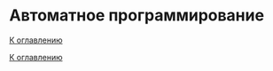 # Автоматное программирование

<!--

-->

[К оглавлению](../README.md)



[К оглавлению](../README.md)

